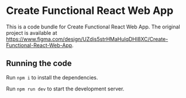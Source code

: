 
  # Create Functional React Web App

  This is a code bundle for Create Functional React Web App. The original project is available at https://www.figma.com/design/UZdis5strHMaHulqDHI8XC/Create-Functional-React-Web-App.

  ## Running the code

  Run `npm i` to install the dependencies.

  Run `npm run dev` to start the development server.
  